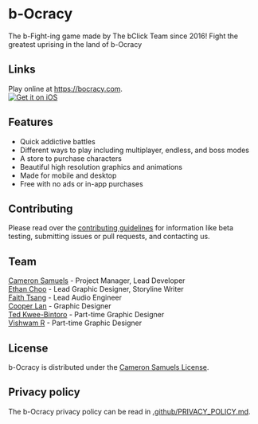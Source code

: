 # b-Ocracy
The b-Fight-ing game made by The bClick Team since 2016! Fight the greatest uprising in the land of b-Ocracy
## Links
Play online at <https://bocracy.com>.<br>
[![Get it on iOS](http://svgur.com/i/2Gm.svg)](https://bocracy.com/ios)
## Features
- Quick addictive battles
- Different ways to play including multiplayer, endless, and boss modes
- A store to purchase characters
- Beautiful high resolution graphics and animations
- Made for mobile and desktop
- Free with no ads or in-app purchases
## Contributing
Please read over the [contributing guidelines](.github/CONTRIBUTING.md) for information like beta testing, submitting issues or pull requests, and contacting us.
## Team
[Cameron Samuels](https://cameronsamuels.com) - Project Manager, Lead Developer
<br>[Ethan Choo](https://github.com/ethanchoo) - Lead Graphic Designer, Storyline Writer
<br>[Faith Tsang](https://github.com/faithtsang) - Lead Audio Engineer
<br>[Cooper Lan](https://github.com/cooperlan) - Graphic Designer
<br>[Ted Kwee-Bintoro](https://github.com/tedkweebintoro) - Part-time Graphic Designer
<br>[Vishwam R](http://github.com/vishwamr) - Part-time Graphic Designer
## License
b-Ocracy is distributed under the [Cameron Samuels License](LICENSE).
## Privacy policy
The b-Ocracy privacy policy can be read in [.github/PRIVACY_POLICY.md](.github/PRIVACY_POLICY.md).
